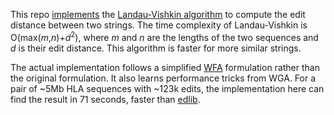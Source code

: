 This repo [implements](lv89.c) the [Landau-Vishkin algorithm][lv89] to compute
the edit distance between two strings. The time complexity of Landau-Vishkin is
O(max(_m_,_n_)+_d_<sup>2</sup>), where _m_ and _n_ are the lengths of the two
sequences and _d_ is their edit distance. This algorithm is faster for more
similar strings.

The actual implementation follows a simplified [WFA][WFA] formulation rather
than the original formulation. It also learns performance tricks from WGA. For
a pair of ~5Mb HLA sequences with ~123k edits, the implementation here can find
the result in 71 seconds, faster than [edlib][edlib].

[lv89]: https://doi.org/10.1016/0196-6774(89)90010-2
[edlib]: https://github.com/Martinsos/edlib
[WFA]: https://github.com/smarco/WFA
